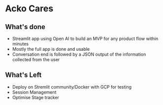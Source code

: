 # Acko Cares
## What's done
- Streamlit app using Open AI to build an MVP for any product flow within minutes
- Mostly the full app is done and usable
- Conversation end is followed by a JSON output of the information collected from the user

## What's Left
- Deploy on Stremlit community/Docker with GCP for testing
- Session Management
- Optimise Stage tracker
